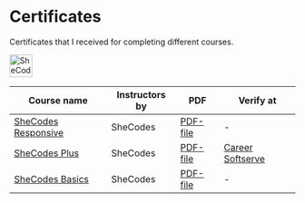 # Certificates
Certificates that I received for completing different courses.
<!-- Logos -->
<img src="images/shecodes-symbol.png" height="40" alt="SheCodes logo" />


| Course name | Instructors by | PDF | Verify at |
|-------------|----------------|-----|-----------|
| [SheCodes Responsive](#) | SheCodes | [PDF-file](#) | - |
| [SheCodes Plus](#) | SheCodes | [PDF-file](#) | [Career Softserve](#) |
| [SheCodes Basics](#) | SheCodes | [PDF-file](#) | - |

